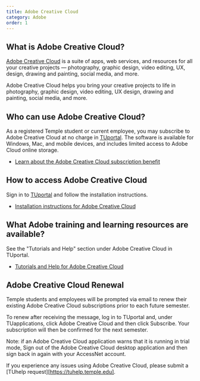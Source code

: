 ```yaml
---
title: Adobe Creative Cloud
category: Adobe
order: 1
---
```


## What is Adobe Creative Cloud?

[Adobe Creative Cloud][1] is a suite of apps, web services, and resources for
all your creative projects — photography, graphic design, video editing, UX,
design, drawing and painting, social media, and more.

Adobe Creative Cloud helps you bring your creative projects to life in
photography, graphic design, video editing, UX design, drawing and painting,
social media, and more.

## Who can use Adobe Creative Cloud?

As a registered Temple student or current employee, you may subscribe to Adobe
Creative Cloud at no charge in [TUportal][2]. The software is available for Windows,
Mac, and mobile devices, and includes limited access to Adobe Cloud online
storage.

- [Learn about the Adobe Creative Cloud subscription benefit][0]

## How to access Adobe Creative Cloud

Sign in to [TUportal][2] and follow the installation instructions.

- [Installation instructions for Adobe Creative Cloud][0]

## What Adobe training and learning resources are available?

See the "Tutorials and Help" section under Adobe Creative Cloud in TUportal. 

- [Tutorials and Help for Adobe Creative Cloud][3]

## Adobe Creative Cloud Renewal

Temple students and employees will be prompted via email to renew their
existing Adobe Creative Cloud subscriptions prior to each future semester.

To renew after receiving the message, log in to TUportal and, under
TUapplications, click Adobe Creative Cloud and then click Subscribe. Your
subscription will then be confirmed for the next semester.

Note: if an Adobe Creative Cloud application warns that it is running in
trial mode, Sign out of the Adobe Creative Cloud desktop application and
then sign back in again with your AccessNet account.

If you experience any issues using Adobe Creative Cloud, please submit
a [TUhelp request][https://tuhelp.temple.edu].



[0]: https://tuportal6.temple.edu/group/its/adobe-creative-cloud
[1]: https://www.adobe.com/creativecloud.html
[2]: https://tuportal.temple.edu
[3]: https://tuportal6.temple.edu/group/its/adobe-creative-cloud#DynaContentContainer_vjfw_7
